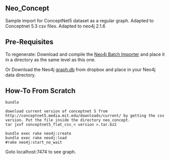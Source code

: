 Neo_Concept
-----------

Sample import for ConceptNet5 dataset as a regular graph. Adapted to Conceptnet 5.3 csv files. Adapted to neo4j 2.1.6

Pre-Requisites
--------------

To regenerate: Download and compile the [Neo4j Batch Importer](https://github.com/jexp/batch-import) and place it in a directory as the same level as this one. 

Or Download the Neo4j [graph.db](https://dl.dropboxusercontent.com/u/57740873/conceptnet.graph.db.zip) from dropbox and place in your Neo4j data directory.

How-To From Scratch
-------------------

    bundle

    download current version of conceptnet 5 from http://conceptnet5.media.mit.edu/downloads/current/ by getting the csv version. Put the file inside the directory neo_concept. 
    tar jxvf conceptnet5_flat_csv_< version >.tar.bz2 
    
    bundle exec rake neo4j:create
    bundle exec rake neo4j:load
    #rake neo4j:start_no_wait


Goto localhost:7474 to see graph.


